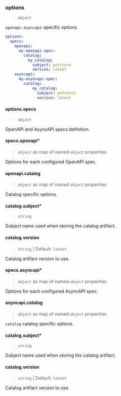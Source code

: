 ### options

> `object`

`openapi-asyncapi`-specific options.

```yaml
options:
  specs:
    openapi:
      my-openapi-spec:
        catalog:
          my_catalog:
            subject: petstore
            version: latest
    asyncapi:
      my-asyncapi-spec:
        catalog:
            my_catalog:
              subject: petstore
              version: latest
```

#### options.specs

> `object`

OpenAPI and AsyncAPI specs definition.

#### specs.openapi\*

> `object` as map of named `object` properties

Options for each configured OpenAPI spec.

#### openapi.catalog

> `object` as map of named `object` properties

Catalog specific options.

#### catalog.subject\*

> `string`

Subject name used when storing the catalog artifact.

#### catalog.version

> `string` | Default: `latest`

Catalog artifact version to use.

#### specs.asyncapi\*

> `object` as map of named `object` properties

Options for each configured AsyncAPI spec.

#### asyncapi.catalog

> `object` as map of named `object` properties

`catalog` catalog specific options.

<!-- markdownlint-disable MD024 -->
#### catalog.subject\*

> `string`

Subject name used when storing the catalog artifact.

#### catalog.version

> `string` | Default: `latest`

Catalog artifact version to use.
<!-- markdownlint-enable MD024 -->
